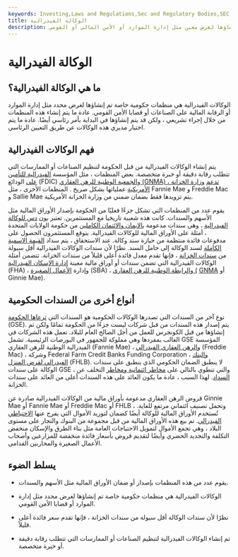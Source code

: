 ```yaml
---
keywords: Investing,Laws and Regulations,Sec and Regulatory Bodies,SEC
title: الوكالة الفيدرالية
description: الوكالات الفيدرالية هي منظمات حكومية خاصة تم إنشاؤها لغرض معين مثل إدارة الموارد أو الأمن المالي أو القومي.
---
```


# الوكالة الفيدرالية
## ما هي الوكالة الفيدرالية؟

الوكالات الفيدرالية هي منظمات حكومية خاصة تم إنشاؤها لغرض محدد مثل إدارة الموارد أو الرقابة المالية على الصناعات أو قضايا الأمن القومي. عادة ما يتم إنشاء هذه المنظمات من خلال إجراء تشريعي ، ولكن قد يتم إنشاؤها في البداية بأمر رئاسي أيضًا. عادة ما يتم اختيار مديري هذه الوكالات عن طريق التعيين الرئاسي.

## فهم الوكالات الفيدرالية

يتم إنشاء الوكالات الفيدرالية من قبل الحكومة لتنظيم الصناعات أو الممارسات التي تتطلب رقابة دقيقة أو خبرة متخصصة. بعض المنظمات ، مثل المؤسسة [الفيدرالية للتأمين على](/fdic) الودائع (FDIC) [والجمعية الوطنية للرهن العقاري (GNMA) ، تدعم](/ginniemae) [وزارة الخزانة الأمريكية](/ustreasury) عملياتها بشكل صريح . المنظمات الأخرى ، مثل Fannie Mae و Freddie Mac و Sallie Mae يتم تزويدها فقط بضمان ضمني من وزارة الخزانة الأمريكية.

يقوم عدد من المنظمات التي تشكل جزءًا فعليًا من الحكومة بإصدار الأوراق المالية مثل الأسهم والسندات. كانت هذه شعبية تاريخيا مع المستثمرين. تعتبر [بون](/agencybonds) [دس للوكالة الفيدرالية](/agencybonds) ، وهي سندات مدعومة [بالإيمان والائتمان الكاملين](/full-faith-credit) من حكومة الولايات المتحدة ، أمثلة على الأوراق المالية للوكالات الفيدرالية. يتوقع المستثمرون الحصول على مدفوعات فائدة منتظمة من حيازة سند وكالة. عند الاستحقاق ، يتم سداد [القيمة الاسمية الكاملة](/facevalue) لسند الوكالة إلى حامل السند. نظرًا لأن سندات الوكالات الفيدرالية أقل سيولة من [سندات الخزانة](/treasurybond) ، فإنها تقدم معدل فائدة أعلى قليلاً من سندات الخزانة. تتضمن أمثلة الوكالات الفيدرالية التي تضمن سندات أو أوراق مالية معينة [إدارة الإسكان الفيدرالية](/federal-housing-administration) (FHA) ، وإدارة [الأعمال الصغيرة](/small-business-administration) (SBA) ، [والرابطة الوطنية للرهن العقاري (](/ginniemae) [GNMA](/small-business-administration) أو Ginnie Mae).

## أنواع أخرى من السندات الحكومية

نوع آخر من السندات التي تصدرها الوكالات الحكومية هو السندات التي [ترعاها الحكومة](/gse) (GSE). يتم إصدار هذه السندات من قبل شركات ليست جزءًا من الحكومة تمامًا ولكن تم إنشاؤها من قبل الكونجرس للعمل من أجل الصالح العام للبلاد. تعمل هذه الشركات في الغالب بمفردها وهي مملوكة للجمهور في البورصات الرئيسية. تشمل GSE المؤسسة الفيدرالية الوطنية للرهن العقاري (Fannie Mae) ، [والرهن العقاري الفيدرالي](/freddiemac) (Freddie Mac) ، وشركة Federal Farm Credit Banks Funding Corporation ، [والبنك الفيدرالي لقرض المنزل](/fhlb) (FHLB). لا ينطبق الضمان الحكومي الذي ينطبق على سندات الوكالة على سندات GSE ، والتي تنطوي بالتالي على [مخاطر ائتمانية ومخاطر](/creditrisk) التخلف عن [السداد](/defaultrisk). لهذا السبب ، عادة ما يكون العائد على هذه السندات أعلى من العائد على سندات الخزانة.

قروض الرهن العقاري مدعومة بأوراق مالية من الوكالات الفيدرالية صادرة عن Ginnie Mae أو Fannie Mae أو Freddie Mac أو FHLB ، وتحمل تصنيف ائتماني مرتفع للغاية. تُستخدم الأوراق المالية للوكالة أيضًا كضمان لتوريد الأموال التي يفرج عنها [الاحتياطي الفيدرالي](/federalreservebank). تم بيع هذه الأوراق المالية من قبل مجموعة من البنوك والتجار على مستوى البلاد ، وهي تجمع الأموال لتمويل الاحتياجات العامة مثل بناء الطرق والإسكان منخفض التكلفة والتجديد الحضري وأيضًا لتقديم قروض بأسعار فائدة منخفضة للمزارعين وأصحاب الأعمال الصغيرة والمحاربين القدامى.

## يسلط الضوء

- يقوم عدد من هذه المنظمات بإصدار أو ضمان الأوراق المالية مثل الأسهم والسندات.

- الوكالات الفيدرالية هي منظمات حكومية خاصة تم إنشاؤها لغرض محدد مثل إدارة الموارد أو قضايا الأمن القومي.

- نظرًا لأن سندات الوكالة أقل سيولة من سندات الخزانة ، فإنها تقدم سعر فائدة أعلى قليلاً.

- تم إنشاء الوكالات الفيدرالية لتنظيم الصناعات أو الممارسات التي تتطلب رقابة دقيقة أو خبرة متخصصة.

